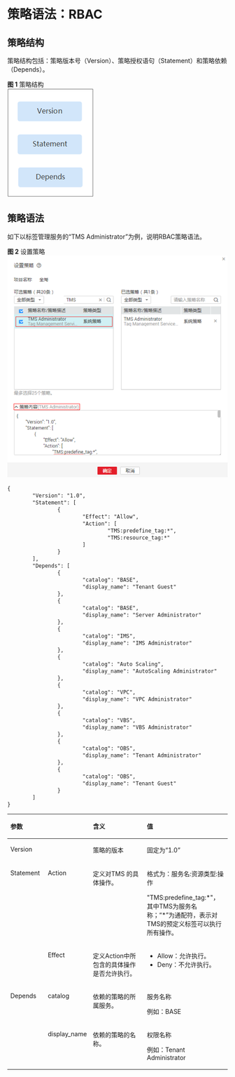 # 策略语法：RBAC<a name="tms_04_0003"></a>

## 策略结构<a name="section1661242202715"></a>

策略结构包括：策略版本号（Version）、策略授权语句（Statement）和策略依赖（Depends）。

**图 1**  策略结构<a name="fig2641112616326"></a>  
![](figures/策略结构.png "策略结构")

## 策略语法<a name="section1030510262812"></a>

如下以标签管理服务的“TMS Administrator”为例，说明RBAC策略语法。

**图 2**  设置策略<a name="fig167521424204319"></a>  
![](figures/设置策略-5.png "设置策略-5")

```
{
        "Version": "1.0",
        "Statement": [
                {
                        "Effect": "Allow",
                        "Action": [
                                "TMS:predefine_tag:*",
                                "TMS:resource_tag:*"
                        ]
                }
        ],
        "Depends": [
                {
                        "catalog": "BASE",
                        "display_name": "Tenant Guest"
                },
                {
                        "catalog": "BASE",
                        "display_name": "Server Administrator"
                },
                {
                        "catalog": "IMS",
                        "display_name": "IMS Administrator"
                },
                {
                        "catalog": "Auto Scaling",
                        "display_name": "AutoScaling Administrator"
                },
                {
                        "catalog": "VPC",
                        "display_name": "VPC Administrator"
                },
                {
                        "catalog": "VBS",
                        "display_name": "VBS Administrator"
                },
                {
                        "catalog": "OBS",
                        "display_name": "Tenant Administrator"
                },
                {
                        "catalog": "OBS",
                        "display_name": "Tenant Guest"
                }
        ]
}
```

<a name="table4805855114411"></a>
<table><thead align="left"><tr id="row8886195594416"><th class="cellrowborder" colspan="2" valign="top" id="mcps1.1.5.1.1"><p id="p208861355114419"><a name="p208861355114419"></a><a name="p208861355114419"></a>参数</p>
</th>
<th class="cellrowborder" valign="top" id="mcps1.1.5.1.2"><p id="p17886165510447"><a name="p17886165510447"></a><a name="p17886165510447"></a>含义</p>
</th>
<th class="cellrowborder" valign="top" id="mcps1.1.5.1.3"><p id="p1388655514447"><a name="p1388655514447"></a><a name="p1388655514447"></a>值</p>
</th>
</tr>
</thead>
<tbody><tr id="row3886655114415"><td class="cellrowborder" colspan="2" valign="top" headers="mcps1.1.5.1.1 "><p id="p12886155154416"><a name="p12886155154416"></a><a name="p12886155154416"></a>Version</p>
</td>
<td class="cellrowborder" valign="top" headers="mcps1.1.5.1.2 "><p id="p1988635512447"><a name="p1988635512447"></a><a name="p1988635512447"></a>策略的版本</p>
</td>
<td class="cellrowborder" valign="top" headers="mcps1.1.5.1.3 "><p id="p8886115564418"><a name="p8886115564418"></a><a name="p8886115564418"></a>固定为“1.0”</p>
</td>
</tr>
<tr id="row5887185515441"><td class="cellrowborder" rowspan="2" valign="top" width="17.17171717171717%" headers="mcps1.1.5.1.1 "><p id="p128871755134412"><a name="p128871755134412"></a><a name="p128871755134412"></a>Statement</p>
</td>
<td class="cellrowborder" valign="top" width="17.17171717171717%" headers="mcps1.1.5.1.1 "><p id="p08878555448"><a name="p08878555448"></a><a name="p08878555448"></a>Action</p>
</td>
<td class="cellrowborder" valign="top" width="27.14271427142714%" headers="mcps1.1.5.1.2 "><p id="p178871955184419"><a name="p178871955184419"></a><a name="p178871955184419"></a>定义对TMS 的具体操作。</p>
</td>
<td class="cellrowborder" valign="top" width="38.513851385138516%" headers="mcps1.1.5.1.3 "><p id="p2088785524410"><a name="p2088785524410"></a><a name="p2088785524410"></a>格式为：服务名:资源类型:操作</p>
<p id="p58871955144410"><a name="p58871955144410"></a><a name="p58871955144410"></a>"TMS:predefine_tag:*"，其中TMS为服务名称；“*”为通配符，表示对TMS的预定义标签可以执行所有操作。</p>
</td>
</tr>
<tr id="row188785524410"><td class="cellrowborder" valign="top" headers="mcps1.1.5.1.1 "><p id="p1887755154417"><a name="p1887755154417"></a><a name="p1887755154417"></a>Effect</p>
</td>
<td class="cellrowborder" valign="top" headers="mcps1.1.5.1.1 "><p id="p1788719556444"><a name="p1788719556444"></a><a name="p1788719556444"></a>定义Action中所包含的具体操作是否允许执行。</p>
</td>
<td class="cellrowborder" valign="top" headers="mcps1.1.5.1.2 "><a name="ul188871455134417"></a><a name="ul188871455134417"></a><ul id="ul188871455134417"><li>Allow：允许执行。</li><li>Deny：不允许执行。</li></ul>
</td>
</tr>
<tr id="row1588715544411"><td class="cellrowborder" rowspan="2" valign="top" width="17.17171717171717%" headers="mcps1.1.5.1.1 "><p id="p1688715555445"><a name="p1688715555445"></a><a name="p1688715555445"></a>Depends</p>
</td>
<td class="cellrowborder" valign="top" width="17.17171717171717%" headers="mcps1.1.5.1.1 "><p id="p38871055154411"><a name="p38871055154411"></a><a name="p38871055154411"></a>catalog</p>
</td>
<td class="cellrowborder" valign="top" width="27.14271427142714%" headers="mcps1.1.5.1.2 "><p id="p12887115544418"><a name="p12887115544418"></a><a name="p12887115544418"></a>依赖的策略的所属服务。</p>
</td>
<td class="cellrowborder" valign="top" width="38.513851385138516%" headers="mcps1.1.5.1.3 "><p id="p18887185574414"><a name="p18887185574414"></a><a name="p18887185574414"></a>服务名称</p>
<p id="p2088795524414"><a name="p2088795524414"></a><a name="p2088795524414"></a>例如：BASE</p>
</td>
</tr>
<tr id="row38871155174412"><td class="cellrowborder" valign="top" headers="mcps1.1.5.1.1 "><p id="p3887355204419"><a name="p3887355204419"></a><a name="p3887355204419"></a>display_name</p>
</td>
<td class="cellrowborder" valign="top" headers="mcps1.1.5.1.1 "><p id="p12887655154413"><a name="p12887655154413"></a><a name="p12887655154413"></a>依赖的策略的名称。</p>
</td>
<td class="cellrowborder" valign="top" headers="mcps1.1.5.1.2 "><p id="p158887551446"><a name="p158887551446"></a><a name="p158887551446"></a>权限名称</p>
<p id="p688825519446"><a name="p688825519446"></a><a name="p688825519446"></a>例如：Tenant Administrator</p>
</td>
</tr>
</tbody>
</table>

